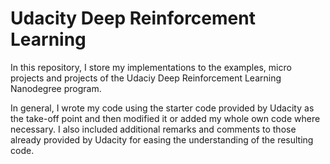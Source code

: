 # Udacity Deep Reinforcement Learning

In this repository, I store my implementations to the examples, micro projects and projects of the Udaciy Deep Reinforcement Learning Nanodegree program.

In general, I wrote my code using the starter code provided by Udacity as the take-off point and then modified it or added my whole own code where necessary. I also included additional remarks and comments to those already provided by Udacity for easing the understanding of the resulting code.
